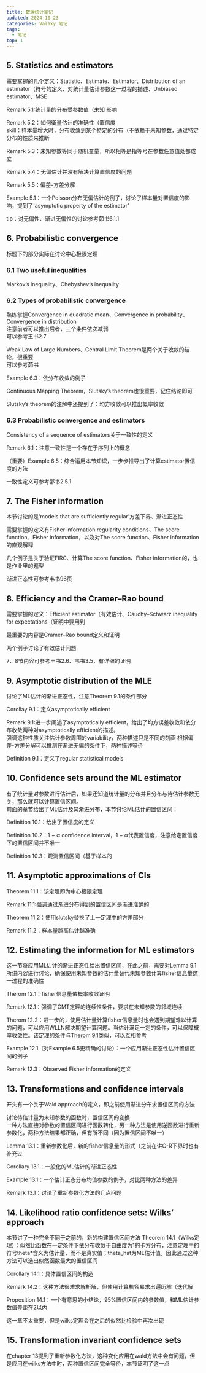 ```yaml
---
title: 数理统计笔记
updated: 2024-10-23
categories: Valaxy 笔记
tags:
  - 笔记
top: 1
---
```


<!-- # I. Estimation

## 1. Introduction, concepts and notation

### 1.1 A very simple motivating example

### 1.2 Probabilities, models and random variables

### 1.3 Frequentist and subjective interpretations of probabilities

## 2. The (observed) likelihood function

## 3. Maximum likelihood estimates - invariance property

### 3.1 Definition

### 3.2 Invariance property of MLE

## 4. Determining MLEs: the tractable case

### 4.1 Differentiable likelihood in the continuous case - the multivariate scenario

### 4.2 An interesting example: ML estimation for capture recapture models -->

## 5. Statistics and estimators
需要掌握的几个定义：Statistic、Estimate、Estimator、Distribution of an estimator（符号的定义、对统计量估计参数这一过程的描述、Unbiased estimator、MSE

Remark 5.1:统计量的分布受参数值（未知 影响

Remark 5.2：如何衡量估计的准确性（置信度<br>
skill：样本量增大时，分布收敛到某个特定的分布（不依赖于未知参数，通过特定分布的性质来推断

Remark 5.3：未知参数等同于随机变量，所以相等是指等号在参数任意值处都成立

Remark 5.4：无偏估计并没有解决计算置信度的问题

Remark 5.5：偏差-方差分解

Example 5.1：一个Poisson分布无偏估计的例子，讨论了样本量对置信度的影响，提到了'asymptotic property of the estimator'

tip：对无偏性、渐进无偏性的讨论参考茆书6.1.1

## 6. Probabilistic convergence
标题下的部分实际在讨论中心极限定理

### 6.1 Two useful inequalities
Markov’s inequality、Chebyshev’s inequality
### 6.2 Types of probabilistic convergence
熟练掌握Convergence in quadratic mean、Convergence in probability、Convergence in distribution <br>
注意前者可以推出后者，三个条件依次减弱<br>
可以参考王书2.7

Weak Law of Large Numbers、Central Limit Theorem是两个关于收敛的结论，很重要<br>
可以参考茆书

Example 6.3：依分布收敛的例子

Continuous Mapping Theorem，Slutsky’s theorem也很重要，记住结论即可

Slutsky’s theorem的注解中还提到了：均方收敛可以推出概率收敛


### 6.3 Probabilistic convergence and estimators
Consistency of a sequence of estimators关于一致性的定义

Remark 6.1：注意一致性是一个存在于序列上的概念

（重要）Example 6.5：综合运用本节知识，一步步推导出了计算estimator置信度的方法

一致性定义可参考邵书2.5.1
## 7. The Fisher information
本节讨论的是‘models that are sufficiently regular’方差下界、渐进正态性

需要掌握的定义有Fisher information regularity conditions、The score function、Fisher information，以及对The score function、Fisher information的直观解释

几个例子是关于验证FIRC、计算The score function、Fisher information的，也是作业里的题型

渐进正态性可参考韦书96页

## 8. Efficiency and the Cramer–Rao bound
需要掌握的定义：Efficient estimator（有效估计、Cauchy–Schwarz inequality for expectations（证明中要用到

最重要的内容是Cramer–Rao bound定义和证明

两个例子讨论了有效估计问题

7、8节内容可参考王书2.6、韦书3.5，有详细的证明

## 9. Asymptotic distribution of the MLE
讨论了ML估计的渐进正态性，注意Theorem 9.1的条件部分

Corollay 9.1：定义asymptotically efficient

Remark 9.1:进一步阐述了asymptotically efficient，给出了均方误差收敛和依分布收敛两种对asymptotically efficient的描述。<br>
强调这种性质关注估计参数周围的variability，两种描述只是不同的刻画
根据偏差-方差分解可以推测在渐进无偏的条件下，两种描述等价

Definition 9.1：定义了regular statistical models

## 10. Confidence sets around the ML estimator
有了统计量对参数进行估计后，如果还知道统计量的分布并且分布与待估计参数无关，那么就可以计算置信区间。<br>
前面的章节给出了ML估计及其渐进分布，本节讨论ML估计的置信区间：

Definition 10.1：给出了置信度的定义

Definition 10.2：1 − α confidence interval，1 − α代表置信度，注意给定置信度下的置信区间并不唯一

Definition 10.3：观测置信区间（基于样本的


## 11. Asymptotic approximations of CIs
Theorem 11.1：该定理即为中心极限定理

Remark 11.1:强调通过渐进分布得到的置信区间是渐进准确的

Theorem 11.2：使用slutsky替换了上一定理中的方差部分

Remark 11.2：样本量越高估计越准确

## 12. Estimating the information for ML estimators
这一节将应用ML估计的渐进正态性给出置信区间，在此之前，需要对Lemma 9.1所讲内容进行讨论，确保使用未知参数的估计量替代未知参数计算fisher信息量这一过程的准确性

Therom 12.1：fisher信息量依概率收敛证明

Remark 12.1：强调了CMT定理的连续性条件，要求在未知参数的邻域连续

Therom 12.2：进一步的，使用估计量计算fisher信息量时也会遇到期望难以计算的问题，可以应用WLLN解决期望计算问题。当估计满足一定的条件，可以保障概率收敛性。该定理的条件与Therom 9.1类似，可以互相参考

Example 12.1（对Example 6.5更精确的讨论）：一个应用渐进正态性估计置信区间的例子

Remark 12.3：Observed Fisher information的定义


## 13. Transformations and confidence intervals
开头有一个关于Wald approach的定义，即之前使用渐进分布求置信区间的方法

讨论待估计量为未知参数的函数时，置信区间的变换<br>
一种方法直接对参数的置信区间进行函数转化，另一种方法是使用逆函数进行重新参数化，两种方法结果都正确，但有所不同（因为置信区间不唯一）

Lemma 13.1：重新参数化后，新的fisher信息量的形式（之前在讲C-R下界时也有补充过

Corollary 13.1：一般化的ML估计的渐进正态性

Example 13.1：一个估计正态分布均值参数的例子，对比两种方法的差异

Remark 13.1：讨论了重新参数化方法的几点问题


## 14. Likelihood ratio confidence sets: Wilks’ approach
本节讲了一种完全不同于之前的，新的构建置信区间方法
Theorem 14.1（Wilks定理）：似然比函数在一定条件下依分布收敛于自由度为1的卡方分布，注意定理中的符号theta*含义为估计量，而不是真实值；theta_hat为ML估计值。因此通过这种方法可以选出似然函数最大的置信区间

Corollary 14.1：具体置信区间的构造

Remark 14.2：这种方法很难求解析解，但使用计算机容易求出遍历解（迭代解

Proposition 14.1：一个有意思的小结论，95%置信区间内的参数值，和ML估计参数值差距在2以内

这一章不太重要，但是wilks定理会在之后的似然比检验中再次出现

## 15. Transformation invariant confidence sets
在chapter 13提到了重新参数化方法，这种变化应用在wald方法中会有问题，但是应用在wilks方法中时，两种置信区间完全等价，本节证明了这一点


<!-- ---

# II. Testing

## 16. Introduction to hypothesis tests

## 17. Hypothesis testing: significance and power

### 17.1 Significance

### 17.2 Power

### 17.3 Summary and definitions

### 17.4 Testing as a legal trial

## 18. Designing tests: the Neyman-Pearson approach

## 19. Testing: p-values, equivalent test statistics and computing the power function

### 19.1 p-values

### 19.2 Equivalent test statistics and computing the power function

## 20. Uniformly most powerful tests

### 20.1 Why a test can be UMP (not examinable)

## 21. More general hypothesis tests

### 21.1 Generalized likelihood ratio tests

### 21.2 Connection to confidence intervals

## 22. Categorical distributions and Pearson’s chi-squared test

### 22.1 Categorical & Multinomial random variables

### 22.2 GLR test statistic

### 22.3 Pearson’s chi-squared test statistic

## 23. Two goodness-of-fit examples from genetics

### 23.1 Mendel’s peas

### 23.2 Hardy–Weinberg model

---

# III. Bayesian inference

## 24. Bayesian inference

### 24.1 From prior to posterior

## 25. Posterior distributions: Bayes estimates and credible intervals

### 25.1 Bayes estimators

### 25.2 Credible intervals

## 26. Bayesian hypothesis testing -->

